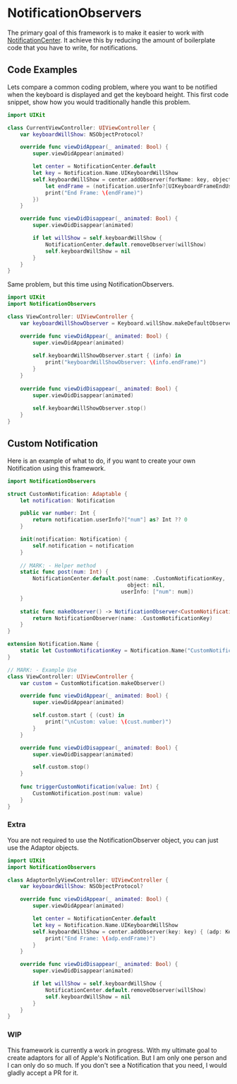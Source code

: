 # NotificationObservers
The primary goal of this framework is to make it easier to work with [NotificationCenter](https://developer.apple.com/documentation/foundation/nsnotificationcenter). It achieve this by reducing the amount of boilerplate code that you have to write, for notifications.

## Code Examples
Lets compare a common coding problem, where you want to be notified when the keyboard is displayed and get the keyboard height. This first code snippet, show how you would traditionally handle this problem.

```swift
import UIKit

class CurrentViewController: UIViewController {
    var keyboardWillShow: NSObjectProtocol?

    override func viewDidAppear(_ animated: Bool) {
        super.viewDidAppear(animated)

        let center = NotificationCenter.default
        let key = Notification.Name.UIKeyboardWillShow
        self.keyboardWillShow = center.addObserver(forName: key, object: nil, queue: nil, using: { (notification) in
            let endFrame = (notification.userInfo?[UIKeyboardFrameEndUserInfoKey] as? NSValue)?.cgRectValue ?? .zero
            print("End Frame: \(endFrame)")
        })
    }

    override func viewDidDisappear(_ animated: Bool) {
        super.viewDidDisappear(animated)

        if let willShow = self.keyboardWillShow {
            NotificationCenter.default.removeObserver(willShow)
            self.keyboardWillShow = nil
        }
    }
}
```

Same problem, but this time using NotificationObservers.

```swift
import UIKit
import NotificationObservers

class ViewController: UIViewController {
    var keyboardWillShowObserver = Keyboard.willShow.makeDefaultObserver()

    override func viewDidAppear(_ animated: Bool) {
        super.viewDidAppear(animated)
        
        self.keyboardWillShowObserver.start { (info) in
            print("keyboardWillShowObserver: \(info.endFrame)")
        }
    }
    
    override func viewDidDisappear(_ animated: Bool) {
        super.viewDidDisappear(animated)
        
        self.keyboardWillShowObserver.stop()
    }
}
```

## Custom Notification
Here is an example of what to do, if you want to create your own Notification using this framework.

```swift
import NotificationObservers

struct CustomNotification: Adaptable {
    let notification: Notification

    public var number: Int {
        return notification.userInfo?["num"] as? Int ?? 0
    }

    init(notification: Notification) {
        self.notification = notification
    }
    
    // MARK: - Helper method
    static func post(num: Int) {
        NotificationCenter.default.post(name: .CustomNotificationKey,
                                      object: nil,
                                    userInfo: ["num": num])
    }
    
    static func makeObserver() -> NotificationObserver<CustomNotification> {
        return NotificationObserver(name: .CustomNotificationKey)
    }
}

extension Notification.Name {
    static let CustomNotificationKey = Notification.Name("CustomNotificationKey")
}

// MARK: - Example Use
class ViewController: UIViewController {
    var custom = CustomNotification.makeObserver()

    override func viewDidAppear(_ animated: Bool) {
        super.viewDidAppear(animated)

        self.custom.start { (cust) in
            print("\nCustom: value: \(cust.number)")
        }
    }

    override func viewDidDisappear(_ animated: Bool) {
        super.viewDidDisappear(animated)

        self.custom.stop()
    }
    
    func triggerCustomNotification(value: Int) {
        CustomNotification.post(num: value)
    }
}
```

### Extra
You are not required to use the NotificationObserver object, you can just use the Adaptor objects.

```swift
import UIKit
import NotificationObservers

class AdaptorOnlyViewController: UIViewController {
    var keyboardWillShow: NSObjectProtocol?

    override func viewDidAppear(_ animated: Bool) {
        super.viewDidAppear(animated)

        let center = NotificationCenter.default
        let key = Notification.Name.UIKeyboardWillShow
        self.keyboardWillShow = center.addObserver(key: key) { (adp: Keyboard.DefaultAdaptor) in
            print("End Frame: \(adp.endFrame)")
        }
    }

    override func viewDidDisappear(_ animated: Bool) {
        super.viewDidDisappear(animated)

        if let willShow = self.keyboardWillShow {
            NotificationCenter.default.removeObserver(willShow)
            self.keyboardWillShow = nil
        }
    }
}
```

### WIP
This framework is currently a work in progress. With my ultimate goal to create adaptors for all of Apple's Notification. But I am only one person and I can only do so much. If you don't see a Notification that you need, I would gladly accept a PR for it.



